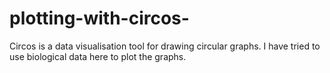 # plotting-with-circos-
Circos is a data visualisation tool for drawing circular graphs. I have tried to use biological data here to plot the graphs. 

